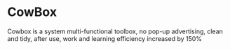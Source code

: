 # CowBox
Cowbox is a system multi-functional toolbox, no pop-up advertising, clean and tidy, after use, work and learning efficiency increased by 150%
